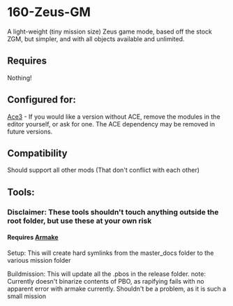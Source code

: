 # 160-Zeus-GM
A light-weight (tiny mission size) Zeus game mode, based off the stock ZGM, but simpler, and with all objects available and unlimited.

## Requires

Nothing!


## Configured for:
[Ace3](https://github.com/acemod/ACE3) - If you would like a version without ACE, remove the modules in the editor yourself, or ask for one. The ACE dependency may be removed in future versions.


## Compatibility
Should support all other mods (That don't conflict with each other)

## Tools:  
### Disclaimer: These tools shouldn't touch anything outside the root folder, but use these at your own risk
#### Requires [Armake](https://github.com/KoffeinFlummi/armake)

Setup: This will create hard symlinks from the master_docs folder to the various mission folder  

Buildmission: This will update all the .pbos in the release folder. 
     note: Currently doesn't binarize contents of PBO, as rapifying fails with no apparent error with armake currently. Shouldn't be a problem, as it is such a small mission
